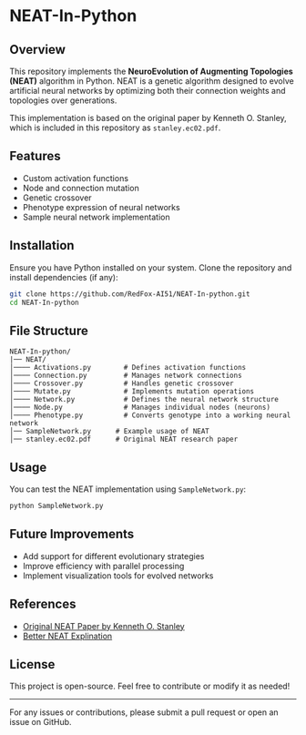 # NEAT-In-Python

## Overview
This repository implements the **NeuroEvolution of Augmenting Topologies (NEAT)** algorithm in Python. NEAT is a genetic algorithm designed to evolve artificial neural networks by optimizing both their connection weights and topologies over generations.

This implementation is based on the original paper by Kenneth O. Stanley, which is included in this repository as `stanley.ec02.pdf`.

## Features
- Custom activation functions
- Node and connection mutation
- Genetic crossover
- Phenotype expression of neural networks
- Sample neural network implementation

## Installation
Ensure you have Python installed on your system. Clone the repository and install dependencies (if any):

```sh
git clone https://github.com/RedFox-AI51/NEAT-In-python.git
cd NEAT-In-python
```

## File Structure
```
NEAT-In-python/
|── NEAT/
│──── Activations.py        # Defines activation functions
│──── Connection.py         # Manages network connections
│──── Crossover.py          # Handles genetic crossover
│──── Mutate.py             # Implements mutation operations
│──── Network.py            # Defines the neural network structure
│──── Node.py               # Manages individual nodes (neurons)
│──── Phenotype.py          # Converts genotype into a working neural network
│── SampleNetwork.py      # Example usage of NEAT
│── stanley.ec02.pdf      # Original NEAT research paper
```

## Usage
You can test the NEAT implementation using `SampleNetwork.py`:

```sh
python SampleNetwork.py
```

## Future Improvements
- Add support for different evolutionary strategies
- Improve efficiency with parallel processing
- Implement visualization tools for evolved networks

## References
- [Original NEAT Paper by Kenneth O. Stanley](https://nn.cs.utexas.edu/downloads/papers/stanley.ec02.pdf)
- [Better NEAT Explination](https://macwha.medium.com/evolving-ais-using-a-neat-algorithm-2d154c623828)

## License
This project is open-source. Feel free to contribute or modify it as needed!

---

For any issues or contributions, please submit a pull request or open an issue on GitHub.
